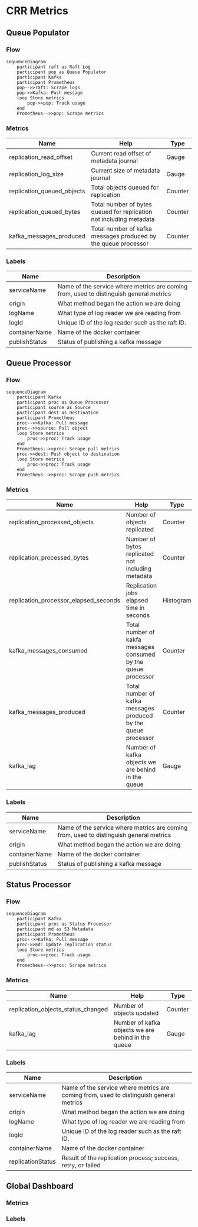 # CRR Metrics

## Queue Populator

### Flow
```mermaid
sequenceDiagram
    participant raft as Raft Log
    participant pop as Queue Populator
    participant Kafka
    participant Prometheus
    pop-->>raft: Scrape logs
    pop->>Kafka: Push message
    loop Store metrics
        pop->>pop: Track usage
    end
    Prometheus-->>pop: Scrape metrics
```

### Metrics

| Name | Help | Type |
| ---- | ---- | ---- |
replication_read_offset | Current read offset of metadata journal | Gauge
replication_log_size | Current size of metadata journal | Gauge
replication_queued_objects | Total objects queued for replication | Counter
replication_queued_bytes | Total number of bytes queued for replication not including metadata | Counter
kafka_messages_produced | Total number of kafka messages produced by the queue processor | Counter

### Labels

| Name | Description |
| ---- | ----------- |
serviceName | Name of the service where metrics are coming from, used to distinguish general metrics
origin | What method began the action we are doing
logName | What type of log reader we are reading from
logId | Unique ID of the log reader such as the raft ID.
containerName | Name of the docker container
publishStatus | Status of publishing a kafka message

## Queue Processor

### Flow

```mermaid
sequenceDiagram
    participant Kafka
    participant proc as Queue Processor
    participant source as Source
    participant dest as Destination
    participant Prometheus
    proc-->>Kafka: Pull message
    proc-->>source: Pull object
    loop Store metrics
        proc->>proc: Track usage
    end
    Prometheus-->>proc: Scrape pull metrics
    proc->>dest: Push object to destination
    loop Store metrics
        proc->>proc: Track usage
    end
    Prometheus-->>proc: Scrape push metrics
```

### Metrics

| Name | Help | Type |
| ---- | ---- | ---- |
replication_processed_objects | Number of objects replicated | Counter
replication_processed_bytes | Number of bytes replicated not including metadata | Counter
replication_processor_elapsed_seconds | Replication jobs elapsed time in seconds | Histogram
kafka_messages_consumed | Total number of kakfa messages consumed by the queue processor | Counter
kafka_messages_produced | Total number of kafka messages produced by the queue processor | Counter
kafka_lag | Number of kafka objects we are behind in the queue | Gauge

### Labels

| Name | Description |
| ---- | ----------- |
serviceName | Name of the service where metrics are coming from, used to distinguish general metrics
origin | What method began the action we are doing
containerName | Name of the docker container
publishStatus | Status of publishing a kafka message

## Status Processor

### Flow

```mermaid
sequenceDiagram
    participant Kafka
    participant proc as Status Processor
    participant md as S3 Metadata
    participant Prometheus
    proc-->>Kafka: Pull message
    proc->>md: Update replication status
    loop Store metrics
        proc->>proc: Track usage
    end
    Prometheus-->>proc: Scrape metrics
```

### Metrics

| Name | Help | Type |
| ---- | ---- | ---- |
replication_objects_status_changed | Number of objects updated | Counter
kafka_lag | Number of kafka objects we are behind in the queue | Gauge

### Labels

| Name | Description |
| ---- | ----------- |
serviceName | Name of the service where metrics are coming from, used to distinguish general metrics
origin | What method began the action we are doing
logName | What type of log reader we are reading from
logId | Unique ID of the log reader such as the raft ID.
containerName | Name of the docker container
replicationStatus | Result of the replication process; success, retry, or failed

## Global Dashboard

### Metrics

### Labels
